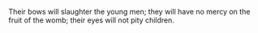 Their bows will slaughter the young men; they will have no mercy on the fruit of the womb; their eyes will not pity children.
